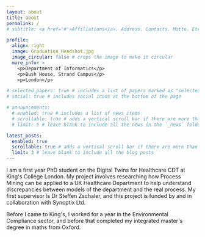 ```yaml
---
layout: about
title: about
permalink: /
# subtitle: <a href='#'>Affiliations</a>. Address. Contacts. Motto. Etc.

profile:
  align: right
  image: Graduation_Headshot.jpg
  image_circular: false # crops the image to make it circular
  more_info: >
    <p>Department of Informatics</p>
    <p>Bush House, Strand Campus</p>
    <p>London</p>

# selected_papers: true # includes a list of papers marked as "selected={true}"
# social: true # includes social icons at the bottom of the page

# announcements:
  # enabled: true # includes a list of news items
  # scrollable: true # adds a vertical scroll bar if there are more than 3 news items
  # limit: 5 # leave blank to include all the news in the `_news` folder

latest_posts:
  enabled: true
  scrollable: true # adds a vertical scroll bar if there are more than 3 new posts items
  limit: 3 # leave blank to include all the blog posts
---
```


I am a first year PhD student on the Digital Twins for Healthcare CDT at King's College London. My project involves researching how Process Mining can be applied to a UK Healthcare Department to help understand discrepancies between models of the department and the real process. My first supervisor is Dr Steffen Zschaler, and this project is funded by and in collaboration with Synoptix Ltd. 

Before I came to King's, I worked for a year in the Environmental Compliance sector, and before that completed my integrated master's degree in maths from Oxford. 



